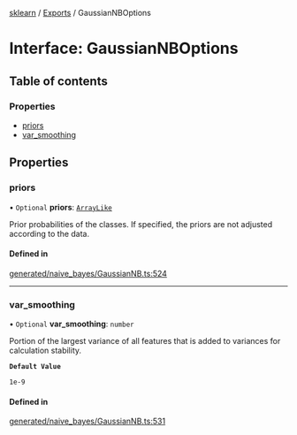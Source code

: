 [sklearn](../readme.md) / [Exports](../modules.md) / GaussianNBOptions

# Interface: GaussianNBOptions

## Table of contents

### Properties

- [priors](GaussianNBOptions.md#priors)
- [var\_smoothing](GaussianNBOptions.md#var_smoothing)

## Properties

### priors

• `Optional` **priors**: [`ArrayLike`](../modules.md#arraylike)

Prior probabilities of the classes. If specified, the priors are not adjusted according to the data.

#### Defined in

[generated/naive_bayes/GaussianNB.ts:524](https://github.com/transitive-bullshit/scikit-learn-ts/blob/367336a/packages/sklearn/src/generated/naive_bayes/GaussianNB.ts#L524)

___

### var\_smoothing

• `Optional` **var\_smoothing**: `number`

Portion of the largest variance of all features that is added to variances for calculation stability.

**`Default Value`**

`1e-9`

#### Defined in

[generated/naive_bayes/GaussianNB.ts:531](https://github.com/transitive-bullshit/scikit-learn-ts/blob/367336a/packages/sklearn/src/generated/naive_bayes/GaussianNB.ts#L531)

